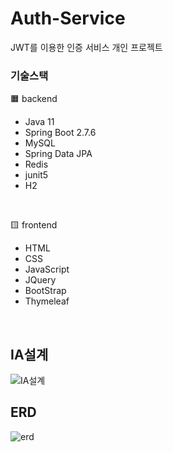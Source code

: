 # Auth-Service
JWT를 이용한 인증 서비스 개인 프로젝트 
<br>

### 기술스택
🟧 backend  
- Java 11  
- Spring Boot 2.7.6  
- MySQL  
- Spring Data JPA  
- Redis  
- junit5  
- H2  
<br>

🟨 frontend  
- HTML  
- CSS  
- JavaScript  
- JQuery  
- BootStrap  
- Thymeleaf  
<br>

## IA설계
![IA설계](https://user-images.githubusercontent.com/46569105/207864365-bbc25dc8-8ccc-4fc4-a7b1-78a283dd63cc.png)
<br>

## ERD
![erd](https://user-images.githubusercontent.com/46569105/207863286-00389f74-14f6-4091-a6e7-da4b1d03a877.png)
